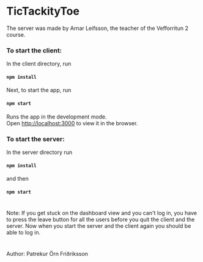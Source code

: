 # TicTackityToe

The server was made by Arnar Leifsson, the teacher of the Vefforritun 2 course.

### To start the client:
In the client directory, run

#### `npm install`

Next, to start the app, run

#### `npm start`

Runs the app in the development mode.\
Open [http://localhost:3000](http://localhost:3000) to view it in the browser.

### To start the server:
In the server directory run
#### `npm install`

and then

#### `npm start`

#

Note: If you get stuck on the dashboard view and you can't log in,
you have to press the leave button for all the users before you quit the
client and the server. Now when you start the server and the client again
you should be able to log in.

#

Author: Patrekur Örn Friðriksson
